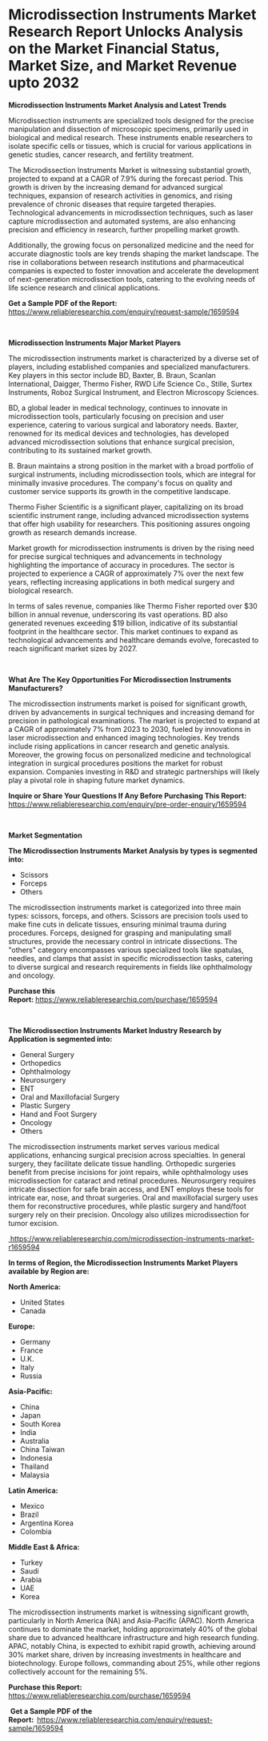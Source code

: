 <p><h1>Microdissection Instruments Market Research Report Unlocks Analysis on the Market Financial Status, Market Size, and Market Revenue upto 2032</h1></p><p><strong>Microdissection Instruments Market Analysis and Latest Trends</strong></p>
<p><p>Microdissection instruments are specialized tools designed for the precise manipulation and dissection of microscopic specimens, primarily used in biological and medical research. These instruments enable researchers to isolate specific cells or tissues, which is crucial for various applications in genetic studies, cancer research, and fertility treatment.</p><p>The Microdissection Instruments Market is witnessing substantial growth, projected to expand at a CAGR of 7.9% during the forecast period. This growth is driven by the increasing demand for advanced surgical techniques, expansion of research activities in genomics, and rising prevalence of chronic diseases that require targeted therapies. Technological advancements in microdissection techniques, such as laser capture microdissection and automated systems, are also enhancing precision and efficiency in research, further propelling market growth.</p><p>Additionally, the growing focus on personalized medicine and the need for accurate diagnostic tools are key trends shaping the market landscape. The rise in collaborations between research institutions and pharmaceutical companies is expected to foster innovation and accelerate the development of next-generation microdissection tools, catering to the evolving needs of life science research and clinical applications.</p></p>
<p><strong>Get a Sample PDF of the Report:&nbsp;</strong> <a href="https://www.reliableresearchiq.com/enquiry/request-sample/1659594?utm_campaign=3308&utm_medium=2&utm_source=Github&utm_content=ia&utm_term=13042025&utm_id=microdissection-instruments">https://www.reliableresearchiq.com/enquiry/request-sample/1659594</a></p>
<p>&nbsp;</p>
<p><strong>Microdissection Instruments Major Market Players</strong></p>
<p><p>The microdissection instruments market is characterized by a diverse set of players, including established companies and specialized manufacturers. Key players in this sector include BD, Baxter, B. Braun, Scanlan International, Daigger, Thermo Fisher, RWD Life Science Co., Stille, Surtex Instruments, Roboz Surgical Instrument, and Electron Microscopy Sciences. </p><p>BD, a global leader in medical technology, continues to innovate in microdissection tools, particularly focusing on precision and user experience, catering to various surgical and laboratory needs. Baxter, renowned for its medical devices and technologies, has developed advanced microdissection solutions that enhance surgical precision, contributing to its sustained market growth.</p><p>B. Braun maintains a strong position in the market with a broad portfolio of surgical instruments, including microdissection tools, which are integral for minimally invasive procedures. The company's focus on quality and customer service supports its growth in the competitive landscape.</p><p>Thermo Fisher Scientific is a significant player, capitalizing on its broad scientific instrument range, including advanced microdissection systems that offer high usability for researchers. This positioning assures ongoing growth as research demands increase.</p><p>Market growth for microdissection instruments is driven by the rising need for precise surgical techniques and advancements in technology highlighting the importance of accuracy in procedures. The sector is projected to experience a CAGR of approximately 7% over the next few years, reflecting increasing applications in both medical surgery and biological research.</p><p>In terms of sales revenue, companies like Thermo Fisher reported over $30 billion in annual revenue, underscoring its vast operations. BD also generated revenues exceeding $19 billion, indicative of its substantial footprint in the healthcare sector. This market continues to expand as technological advancements and healthcare demands evolve, forecasted to reach significant market sizes by 2027.</p></p>
<p>&nbsp;</p>
<p><strong>What Are The Key Opportunities For Microdissection Instruments Manufacturers?</strong></p>
<p><p>The microdissection instruments market is poised for significant growth, driven by advancements in surgical techniques and increasing demand for precision in pathological examinations. The market is projected to expand at a CAGR of approximately 7% from 2023 to 2030, fueled by innovations in laser microdissection and enhanced imaging technologies. Key trends include rising applications in cancer research and genetic analysis. Moreover, the growing focus on personalized medicine and technological integration in surgical procedures positions the market for robust expansion. Companies investing in R&D and strategic partnerships will likely play a pivotal role in shaping future market dynamics.</p></p>
<p><strong>Inquire or Share Your Questions If Any Before Purchasing This Report:</strong> <a href="https://www.reliableresearchiq.com/enquiry/pre-order-enquiry/1659594?utm_campaign=3308&utm_medium=2&utm_source=Github&utm_content=ia&utm_term=13042025&utm_id=microdissection-instruments">https://www.reliableresearchiq.com/enquiry/pre-order-enquiry/1659594</a></p>
<p>&nbsp;</p>
<p><strong>Market Segmentation</strong></p>
<p><strong>The Microdissection Instruments Market Analysis by types is segmented into:</strong></p>
<p><ul><li>Scissors</li><li>Forceps</li><li>Others</li></ul></p>
<p><p>The microdissection instruments market is categorized into three main types: scissors, forceps, and others. Scissors are precision tools used to make fine cuts in delicate tissues, ensuring minimal trauma during procedures. Forceps, designed for grasping and manipulating small structures, provide the necessary control in intricate dissections. The "others" category encompasses various specialized tools like spatulas, needles, and clamps that assist in specific microdissection tasks, catering to diverse surgical and research requirements in fields like ophthalmology and oncology.</p></p>
<p><strong>Purchase this Report:&nbsp;</strong><a href="https://www.reliableresearchiq.com/purchase/1659594?utm_campaign=3308&utm_medium=2&utm_source=Github&utm_content=ia&utm_term=13042025&utm_id=microdissection-instruments">https://www.reliableresearchiq.com/purchase/1659594</a></p>
<p>&nbsp;</p>
<p><strong>The Microdissection Instruments Market Industry Research by Application is segmented into:</strong></p>
<p><ul><li>General Surgery</li><li>Orthopedics</li><li>Ophthalmology</li><li>Neurosurgery</li><li>ENT</li><li>Oral and Maxillofacial Surgery</li><li>Plastic Surgery</li><li>Hand and Foot Surgery</li><li>Oncology</li><li>Others</li></ul></p>
<p><p>The microdissection instruments market serves various medical applications, enhancing surgical precision across specialties. In general surgery, they facilitate delicate tissue handling. Orthopedic surgeries benefit from precise incisions for joint repairs, while ophthalmology uses microdissection for cataract and retinal procedures. Neurosurgery requires intricate dissection for safe brain access, and ENT employs these tools for intricate ear, nose, and throat surgeries. Oral and maxillofacial surgery uses them for reconstructive procedures, while plastic surgery and hand/foot surgery rely on their precision. Oncology also utilizes microdissection for tumor excision.</p></p>
<p><a href="https://www.reliableresearchiq.com/microdissection-instruments-market-r1659594?utm_campaign=3308&utm_medium=2&utm_source=Github&utm_content=ia&utm_term=13042025&utm_id=microdissection-instruments">&nbsp;https://www.reliableresearchiq.com/microdissection-instruments-market-r1659594</a></p>
<p><strong>In terms of Region, the Microdissection Instruments Market Players available by Region are:</strong></p>
<p>
    <p> <strong> North America: </strong>
        <ul>
            <li>United States</li>
            <li>Canada</li>
        </ul>
        </p> 
    <p> <strong> Europe: </strong>
        <ul>
            <li>Germany</li>
            <li>France</li>
            <li>U.K.</li>
            <li>Italy</li>
            <li>Russia</li>
        </ul>
        </p> 
    <p> <strong> Asia-Pacific: </strong>
        <ul>
            <li>China</li>
            <li>Japan</li>
            <li>South Korea</li>
            <li>India</li>
            <li>Australia</li>
            <li>China Taiwan</li>
            <li>Indonesia</li>
            <li>Thailand</li>
            <li>Malaysia</li>
        </ul>
        </p> 
    <p> <strong> Latin America: </strong>
        <ul>
            <li>Mexico</li>
            <li>Brazil</li>
            <li>Argentina Korea</li>
            <li>Colombia</li>
        </ul>
        </p> 
    <p> <strong> Middle East & Africa: </strong>
        <ul>
            <li>Turkey</li>
            <li>Saudi</li>
            <li>Arabia</li>
            <li>UAE</li>
            <li>Korea</li>
        </ul>
    </p>
    </p>
<p><p>The microdissection instruments market is witnessing significant growth, particularly in North America (NA) and Asia-Pacific (APAC). North America continues to dominate the market, holding approximately 40% of the global share due to advanced healthcare infrastructure and high research funding. APAC, notably China, is expected to exhibit rapid growth, achieving around 30% market share, driven by increasing investments in healthcare and biotechnology. Europe follows, commanding about 25%, while other regions collectively account for the remaining 5%.</p></p>
<p><strong>Purchase this Report: </strong><a href="https://www.reliableresearchiq.com/purchase/1659594?utm_campaign=3308&utm_medium=2&utm_source=Github&utm_content=ia&utm_term=13042025&utm_id=microdissection-instruments">https://www.reliableresearchiq.com/purchase/1659594</a></p>
<p>&nbsp;<strong>Get a Sample PDF of the Report:&nbsp;&nbsp;</strong><a href="https://www.reliableresearchiq.com/enquiry/request-sample/1659594?utm_campaign=3308&utm_medium=2&utm_source=Github&utm_content=ia&utm_term=13042025&utm_id=microdissection-instruments">https://www.reliableresearchiq.com/enquiry/request-sample/1659594</a></p>
<p><strong></strong></p>
<p><p></p><p></p><p></p></p>